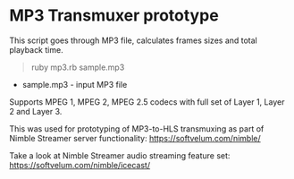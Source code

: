 MP3 Transmuxer prototype
===========

This script goes through MP3 file, calculates frames sizes and total playback time.

> ruby mp3.rb sample.mp3

- sample.mp3 - input MP3 file

Supports MPEG 1, MPEG 2, MPEG 2.5 codecs with full set of Layer 1, Layer 2 and Layer 3.

This was used for prototyping of MP3-to-HLS transmuxing as part of Nimble Streamer server functionality: https://softvelum.com/nimble/

Take a look at Nimble Streamer audio streaming feature set: https://softvelum.com/nimble/icecast/
